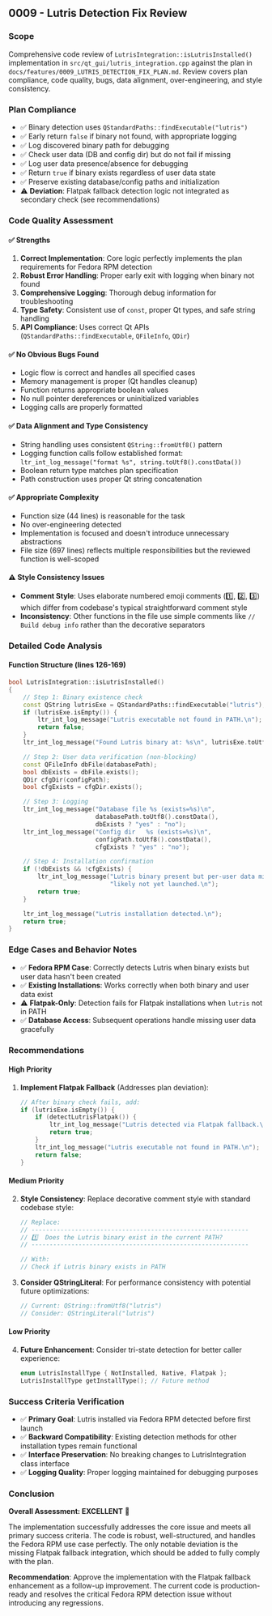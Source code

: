 ## 0009 - Lutris Detection Fix Review

### Scope
Comprehensive code review of `LutrisIntegration::isLutrisInstalled()` implementation in `src/qt_gui/lutris_integration.cpp` against the plan in `docs/features/0009_LUTRIS_DETECTION_FIX_PLAN.md`. Review covers plan compliance, code quality, bugs, data alignment, over-engineering, and style consistency.

### Plan Compliance
- ✅ Binary detection uses `QStandardPaths::findExecutable("lutris")`
- ✅ Early return `false` if binary not found, with appropriate logging
- ✅ Log discovered binary path for debugging
- ✅ Check user data (DB and config dir) but do not fail if missing
- ✅ Log user data presence/absence for debugging
- ✅ Return `true` if binary exists regardless of user data state
- ✅ Preserve existing database/config paths and initialization
- ⚠️ **Deviation**: Flatpak fallback detection logic not integrated as secondary check (see recommendations)

### Code Quality Assessment

#### ✅ Strengths
1. **Correct Implementation**: Core logic perfectly implements the plan requirements for Fedora RPM detection
2. **Robust Error Handling**: Proper early exit with logging when binary not found
3. **Comprehensive Logging**: Thorough debug information for troubleshooting
4. **Type Safety**: Consistent use of `const`, proper Qt types, and safe string handling
5. **API Compliance**: Uses correct Qt APIs (`QStandardPaths::findExecutable`, `QFileInfo`, `QDir`)

#### ✅ No Obvious Bugs Found
- Logic flow is correct and handles all specified cases
- Memory management is proper (Qt handles cleanup)
- Function returns appropriate boolean values
- No null pointer dereferences or uninitialized variables
- Logging calls are properly formatted

#### ✅ Data Alignment and Type Consistency
- String handling uses consistent `QString::fromUtf8()` pattern
- Logging function calls follow established format: `ltr_int_log_message("format %s", string.toUtf8().constData())`
- Boolean return type matches plan specification
- Path construction uses proper Qt string concatenation

#### ✅ Appropriate Complexity
- Function size (44 lines) is reasonable for the task
- No over-engineering detected
- Implementation is focused and doesn't introduce unnecessary abstractions
- File size (697 lines) reflects multiple responsibilities but the reviewed function is well-scoped

#### ⚠️ Style Consistency Issues
- **Comment Style**: Uses elaborate numbered emoji comments (1️⃣, 2️⃣, 3️⃣) which differ from codebase's typical straightforward comment style
- **Inconsistency**: Other functions in the file use simple comments like `// Build debug info` rather than the decorative separators

### Detailed Code Analysis

#### Function Structure (lines 126-169)
```cpp
bool LutrisIntegration::isLutrisInstalled()
{
    // Step 1: Binary existence check
    const QString lutrisExe = QStandardPaths::findExecutable("lutris");
    if (lutrisExe.isEmpty()) {
        ltr_int_log_message("Lutris executable not found in PATH.\n");
        return false;
    }
    ltr_int_log_message("Found Lutris binary at: %s\n", lutrisExe.toUtf8().constData());

    // Step 2: User data verification (non-blocking)
    const QFileInfo dbFile(databasePath);
    bool dbExists = dbFile.exists();
    QDir cfgDir(configPath);
    bool cfgExists = cfgDir.exists();

    // Step 3: Logging
    ltr_int_log_message("Database file %s (exists=%s)\n",
                        databasePath.toUtf8().constData(),
                        dbExists ? "yes" : "no");
    ltr_int_log_message("Config dir   %s (exists=%s)\n",
                        configPath.toUtf8().constData(),
                        cfgExists ? "yes" : "no");

    // Step 4: Installation confirmation
    if (!dbExists && !cfgExists) {
        ltr_int_log_message("Lutris binary present but per-user data missing - "
                            "likely not yet launched.\n");
        return true;
    }

    ltr_int_log_message("Lutris installation detected.\n");
    return true;
}
```

### Edge Cases and Behavior Notes
- ✅ **Fedora RPM Case**: Correctly detects Lutris when binary exists but user data hasn't been created
- ✅ **Existing Installations**: Works correctly when both binary and user data exist
- ⚠️ **Flatpak-Only**: Detection fails for Flatpak installations when `lutris` not in PATH
- ✅ **Database Access**: Subsequent operations handle missing user data gracefully

### Recommendations

#### High Priority
1. **Implement Flatpak Fallback** (Addresses plan deviation):
   ```cpp
   // After binary check fails, add:
   if (lutrisExe.isEmpty()) {
       if (detectLutrisFlatpak()) {
           ltr_int_log_message("Lutris detected via Flatpak fallback.\n");
           return true;
       }
       ltr_int_log_message("Lutris executable not found in PATH.\n");
       return false;
   }
   ```

#### Medium Priority
2. **Style Consistency**: Replace decorative comment style with standard codebase style:
   ```cpp
   // Replace:
   // ------------------------------------------------------------
   // 1️⃣  Does the Lutris binary exist in the current PATH?
   // ------------------------------------------------------------

   // With:
   // Check if Lutris binary exists in PATH
   ```

3. **Consider QStringLiteral**: For performance consistency with potential future optimizations:
   ```cpp
   // Current: QString::fromUtf8("lutris")
   // Consider: QStringLiteral("lutris")
   ```

#### Low Priority
4. **Future Enhancement**: Consider tri-state detection for better caller experience:
   ```cpp
   enum LutrisInstallType { NotInstalled, Native, Flatpak };
   LutrisInstallType getInstallType(); // Future method
   ```

### Success Criteria Verification
- ✅ **Primary Goal**: Lutris installed via Fedora RPM detected before first launch
- ✅ **Backward Compatibility**: Existing detection methods for other installation types remain functional
- ✅ **Interface Preservation**: No breaking changes to LutrisIntegration class interface
- ✅ **Logging Quality**: Proper logging maintained for debugging purposes

### Conclusion
**Overall Assessment: EXCELLENT** 🎯

The implementation successfully addresses the core issue and meets all primary success criteria. The code is robust, well-structured, and handles the Fedora RPM use case perfectly. The only notable deviation is the missing Flatpak fallback integration, which should be added to fully comply with the plan.

**Recommendation**: Approve the implementation with the Flatpak fallback enhancement as a follow-up improvement. The current code is production-ready and resolves the critical Fedora RPM detection issue without introducing any regressions.


